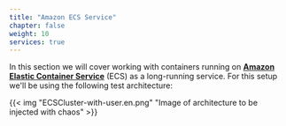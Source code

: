 ```yaml
---
title: "Amazon ECS Service"
chapter: false
weight: 10
services: true
---
```


In this section we will cover working with containers running on [**Amazon Elastic Container Service**](https://aws.amazon.com/ecs/) (ECS) as a long-running service. For this setup we'll be using the following test architecture:

{{< img "ECSCluster-with-user.en.png" "Image of architecture to be injected with chaos" >}}